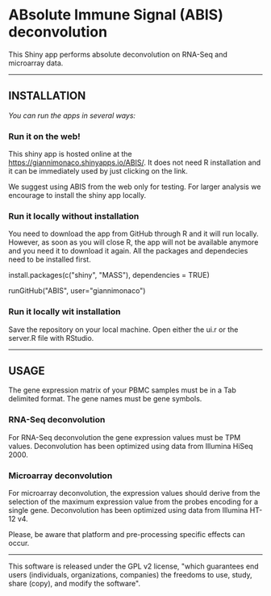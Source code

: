 # ABsolute Immune Signal (ABIS) deconvolution

This Shiny app performs absolute deconvolution on RNA-Seq and microarray data.

---
## INSTALLATION

*You can run the apps in several ways:*

### Run it on the web!

This shiny app is hosted online at the https://giannimonaco.shinyapps.io/ABIS/. It does not need R installation and it can be immediately used by just clicking on the link.

We suggest using ABIS from the web only for testing. For larger analysis we encourage to install the shiny app locally.

### Run it locally without installation

You need to download the app from GitHub through R and it will run locally. However, as soon as you will close R, the app will not be available anymore and you need it to download it again.
All the packages and dependecies need to be installed first.

install.packages(c("shiny", "MASS"), dependencies = TRUE)

runGitHub("ABIS", user="giannimonaco")

### Run it locally wit installation

Save the repository on your local machine. Open either the ui.r or the server.R file with RStudio.


---
## USAGE

The gene expression matrix of your PBMC samples must be in a Tab delimited format. The gene names must be gene symbols.

### RNA-Seq deconvolution
For RNA-Seq deconvolution the gene expression values must be TPM values. 
Deconvolution has been optimized using data from Illumina HiSeq 2000. 

### Microarray deconvolution
For microarray deconvolution, the expression values should derive from the selection of the maximum expression value from the probes encoding for a single gene.
Deconvolution has been optimized using data from Illumina HT-12 v4.

Please, be aware that platform and pre-processing specific effects can occur.  

---
This software is  released under the GPL v2 license, "which guarantees end users (individuals, organizations, companies) the freedoms to use, study, share (copy), and modify the software".